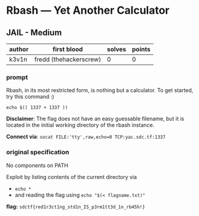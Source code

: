 # Rbash — Yet Another Calculator
## JAIL - Medium
| author | first blood | solves | points |
| --- | --- | --- | --- |
| k3v1n | fredd (thehackerscrew) | 0 | 0 |
### prompt
Rbash, in its most restricted form, is nothing but a calculator.
To get started, try this command :)

`echo $(( 1337 + 1337 ))`

**Disclaimer**: The flag does not have an easy guessable filename, but it is located in the initial working directory of the rbash instance.

**Connect via**: `socat FILE:'tty',raw,echo=0 TCP:yac.sdc.tf:1337`

### original specification
No components on PATH

Exploit by listing contents of the current directory via
- `echo *`
- and reading the flag using `echo "$(< flagname.txt)"`

**flag:** `sdctf{red1r3ct1ng_std1n_IS_p3rm1tt3d_1n_rb45h!}`

